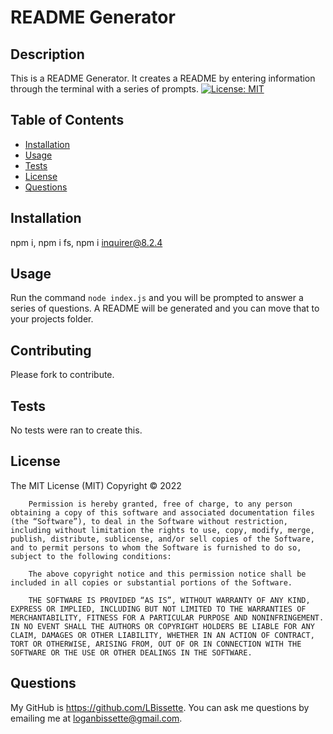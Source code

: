 # README Generator

## Description

This is a README Generator. It creates a README by entering information through the terminal with a series of prompts. 
[![License: MIT](https://img.shields.io/badge/License-MIT-yellow.svg)](https://opensource.org/licenses/MIT)

## Table of Contents

- [Installation](#installation)
- [Usage](#usage)
- [Tests](#tests)
- [License](#license)
- [Questions](#questions)


## Installation

npm i, npm i fs, npm i inquirer@8.2.4

## Usage

Run the command ```node index.js``` and you will be prompted to answer a series of questions. A README will be generated and you can move that to your projects folder.

## Contributing

Please fork to contribute.

## Tests

No tests were ran to create this.

## License

The MIT License (MIT)
        Copyright © 2022
        
        Permission is hereby granted, free of charge, to any person obtaining a copy of this software and associated documentation files (the “Software”), to deal in the Software without restriction, including without limitation the rights to use, copy, modify, merge, publish, distribute, sublicense, and/or sell copies of the Software, and to permit persons to whom the Software is furnished to do so, subject to the following conditions:
        
        The above copyright notice and this permission notice shall be included in all copies or substantial portions of the Software.
        
        THE SOFTWARE IS PROVIDED “AS IS”, WITHOUT WARRANTY OF ANY KIND, EXPRESS OR IMPLIED, INCLUDING BUT NOT LIMITED TO THE WARRANTIES OF MERCHANTABILITY, FITNESS FOR A PARTICULAR PURPOSE AND NONINFRINGEMENT. IN NO EVENT SHALL THE AUTHORS OR COPYRIGHT HOLDERS BE LIABLE FOR ANY CLAIM, DAMAGES OR OTHER LIABILITY, WHETHER IN AN ACTION OF CONTRACT, TORT OR OTHERWISE, ARISING FROM, OUT OF OR IN CONNECTION WITH THE SOFTWARE OR THE USE OR OTHER DEALINGS IN THE SOFTWARE.

## Questions

My GitHub is https://github.com/LBissette. You can ask me questions by emailing me at loganbissette@gmail.com.

